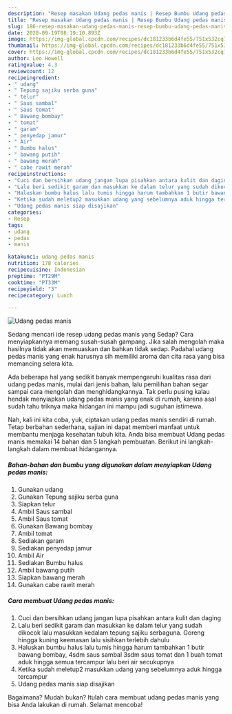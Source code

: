 ```yaml
---
description: "Resep masakan Udang pedas manis | Resep Bumbu Udang pedas manis Yang Enak Banget"
title: "Resep masakan Udang pedas manis | Resep Bumbu Udang pedas manis Yang Enak Banget"
slug: 186-resep-masakan-udang-pedas-manis-resep-bumbu-udang-pedas-manis-yang-enak-banget
date: 2020-09-19T08:19:10.893Z
image: https://img-global.cpcdn.com/recipes/dc181233b6d4fe55/751x532cq70/udang-pedas-manis-foto-resep-utama.jpg
thumbnail: https://img-global.cpcdn.com/recipes/dc181233b6d4fe55/751x532cq70/udang-pedas-manis-foto-resep-utama.jpg
cover: https://img-global.cpcdn.com/recipes/dc181233b6d4fe55/751x532cq70/udang-pedas-manis-foto-resep-utama.jpg
author: Leo Howell
ratingvalue: 4.3
reviewcount: 12
recipeingredient:
- " udang"
- " Tepung sajiku serba guna"
- " telur"
- " Saus sambal"
- " Saus tomat"
- " Bawang bombay"
- " tomat"
- " garam"
- " penyedap jamur"
- " Air"
- " Bumbu halus"
- " bawang putih"
- " bawang merah"
- " cabe rawit merah"
recipeinstructions:
- "Cuci dan bersihkan udang jangan lupa pisahkan antara kulit dan daging"
- "Lalu beri sedikit garam dan masukkan ke dalam telur yang sudah dikocok lalu masukkan kedalam tepung sajiku serbaguna. Goreng hingga kuning keemasan lalu sisihkan terlebih dahulu"
- "Haluskan bumbu halus lalu tumis hingga harum tambahkan 1 butir bawang bombay, 4sdm saus sambal 3sdm saus tomat dan 1 buah tomat aduk hingga semua tercampur lalu beri air secukupnya"
- "Ketika sudah meletup2 masukkan udang yang sebelumnya aduk hingga tercampur"
- "Udang pedas manis siap disajikan"
categories:
- Resep
tags:
- udang
- pedas
- manis

katakunci: udang pedas manis 
nutrition: 178 calories
recipecuisine: Indonesian
preptime: "PT29M"
cooktime: "PT33M"
recipeyield: "3"
recipecategory: Lunch

---
```



![Udang pedas manis](https://img-global.cpcdn.com/recipes/dc181233b6d4fe55/751x532cq70/udang-pedas-manis-foto-resep-utama.jpg)

Sedang mencari ide resep udang pedas manis yang Sedap? Cara menyiapkannya memang susah-susah gampang. Jika salah mengolah maka hasilnya tidak akan memuaskan dan bahkan tidak sedap. Padahal udang pedas manis yang enak harusnya sih memiliki aroma dan cita rasa yang bisa memancing selera kita.



Ada beberapa hal yang sedikit banyak mempengaruhi kualitas rasa dari udang pedas manis, mulai dari jenis bahan, lalu pemilihan bahan segar sampai cara mengolah dan menghidangkannya. Tak perlu pusing kalau hendak menyiapkan udang pedas manis yang enak di rumah, karena asal sudah tahu triknya maka hidangan ini mampu jadi suguhan istimewa.


Nah, kali ini kita coba, yuk, ciptakan udang pedas manis sendiri di rumah. Tetap berbahan sederhana, sajian ini dapat memberi manfaat untuk membantu menjaga kesehatan tubuh kita. Anda bisa membuat Udang pedas manis memakai 14 bahan dan 5 langkah pembuatan. Berikut ini langkah-langkah dalam membuat hidangannya.

<!--inarticleads1-->

##### Bahan-bahan dan bumbu yang digunakan dalam menyiapkan Udang pedas manis:

1. Gunakan  udang
1. Gunakan  Tepung sajiku serba guna
1. Siapkan  telur
1. Ambil  Saus sambal
1. Ambil  Saus tomat
1. Gunakan  Bawang bombay
1. Ambil  tomat
1. Sediakan  garam
1. Sediakan  penyedap jamur
1. Ambil  Air
1. Sediakan  Bumbu halus
1. Ambil  bawang putih
1. Siapkan  bawang merah
1. Gunakan  cabe rawit merah




<!--inarticleads2-->

##### Cara membuat Udang pedas manis:

1. Cuci dan bersihkan udang jangan lupa pisahkan antara kulit dan daging
1. Lalu beri sedikit garam dan masukkan ke dalam telur yang sudah dikocok lalu masukkan kedalam tepung sajiku serbaguna. Goreng hingga kuning keemasan lalu sisihkan terlebih dahulu
1. Haluskan bumbu halus lalu tumis hingga harum tambahkan 1 butir bawang bombay, 4sdm saus sambal 3sdm saus tomat dan 1 buah tomat aduk hingga semua tercampur lalu beri air secukupnya
1. Ketika sudah meletup2 masukkan udang yang sebelumnya aduk hingga tercampur
1. Udang pedas manis siap disajikan




Bagaimana? Mudah bukan? Itulah cara membuat udang pedas manis yang bisa Anda lakukan di rumah. Selamat mencoba!
